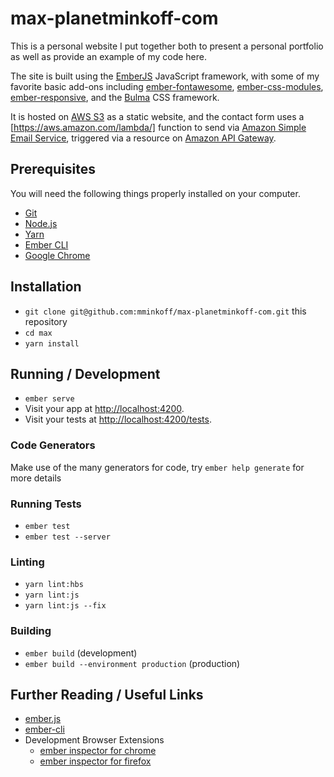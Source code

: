 # max-planetminkoff-com

This is a personal website I put together both to present a
personal portfolio as well as provide an example of my code
here.

The site is built using the [EmberJS](https://emberjs.com) JavaScript framework, with some of my favorite basic add-ons including [ember-fontawesome](https://github.com/FortAwesome/ember-fontawesome), [ember-css-modules](https://github.com/salsify/ember-css-modules), [ember-responsive](https://github.com/freshbooks/ember-responsive), and the [Bulma](https://bulma.io/) CSS framework.

It is hosted on [AWS S3](https://aws.amazon.com/s3/) as a static website, and the contact form uses a [https://aws.amazon.com/lambda/] function to send via [Amazon Simple Email Service](https://aws.amazon.com/ses/), triggered via a resource on [Amazon API Gateway](https://aws.amazon.com/api-gateway/).

## Prerequisites

You will need the following things properly installed on your computer.

* [Git](https://git-scm.com/)
* [Node.js](https://nodejs.org/)
* [Yarn](https://yarnpkg.com/)
* [Ember CLI](https://ember-cli.com/)
* [Google Chrome](https://google.com/chrome/)

## Installation

* `git clone git@github.com:mminkoff/max-planetminkoff-com.git` this repository
* `cd max`
* `yarn install`

## Running / Development

* `ember serve`
* Visit your app at [http://localhost:4200](http://localhost:4200).
* Visit your tests at [http://localhost:4200/tests](http://localhost:4200/tests).

### Code Generators

Make use of the many generators for code, try `ember help generate` for more details

### Running Tests

* `ember test`
* `ember test --server`

### Linting

* `yarn lint:hbs`
* `yarn lint:js`
* `yarn lint:js --fix`

### Building

* `ember build` (development)
* `ember build --environment production` (production)

## Further Reading / Useful Links

* [ember.js](https://emberjs.com/)
* [ember-cli](https://ember-cli.com/)
* Development Browser Extensions
  * [ember inspector for chrome](https://chrome.google.com/webstore/detail/ember-inspector/bmdblncegkenkacieihfhpjfppoconhi)
  * [ember inspector for firefox](https://addons.mozilla.org/en-US/firefox/addon/ember-inspector/)
